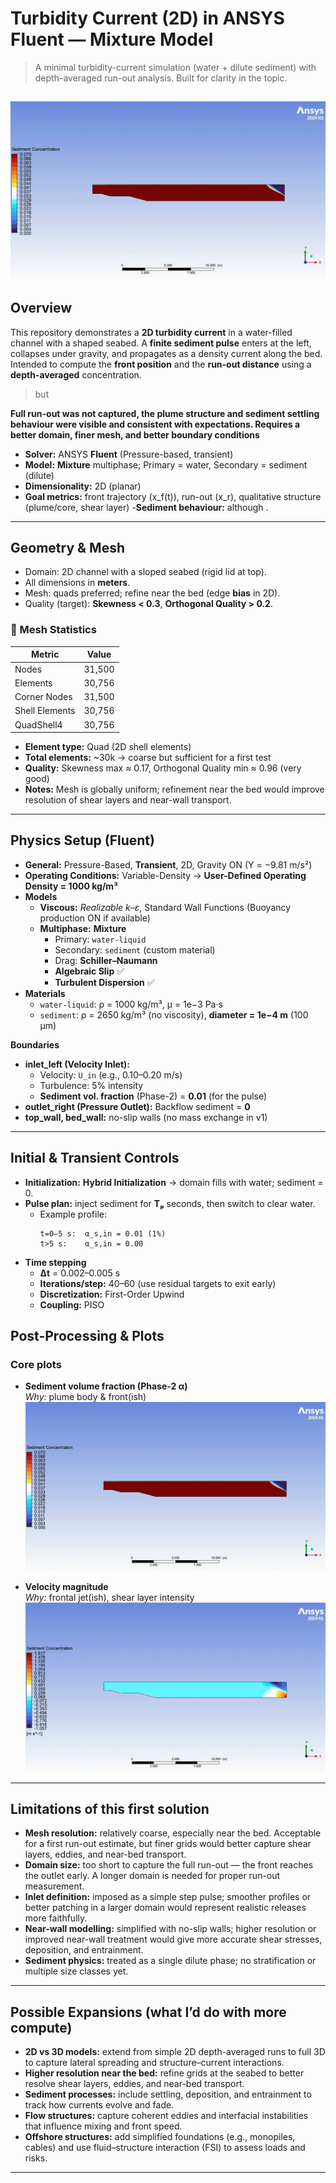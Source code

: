 # Turbidity Current (2D) in ANSYS Fluent — Mixture Model

> A minimal turbidity-current simulation (water + dilute sediment) with depth-averaged run-out analysis. Built for clarity in the topic.

![Sediment front animation](docs/alpha_animation.gif)
---

## Overview

This repository demonstrates a **2D turbidity current** in a water-filled channel with a shaped seabed. A **finite sediment pulse** enters at the left, collapses under gravity, and propagates as a density current along the bed. Intended to compute the **front position** and the **run-out distance** using a **depth-averaged** concentration. 

> but

**Full run-out was not captured, the plume structure and sediment settling behaviour were visible and consistent with expectations. Requires a better domain, finer mesh, and better boundary conditions**

- **Solver:** ANSYS **Fluent** (Pressure-based, transient)  
- **Model:** **Mixture** multiphase; Primary = water, Secondary = sediment (dilute)  
- **Dimensionality:** 2D (planar)  
- **Goal metrics:** front trajectory \(x_f(t)\), run-out \(x_r\), qualitative structure (plume/core, shear layer)
-**Sediment behaviour:** although .  
---

## Geometry & Mesh

- Domain: 2D channel with a sloped seabed (rigid lid at top).
- All dimensions in **meters**.
- Mesh: quads preferred; refine near the bed (edge **bias** in 2D).
- Quality (target): **Skewness < 0.3**, **Orthogonal Quality > 0.2**.

### 📐 Mesh Statistics

| Metric          | Value   |
|-----------------|---------|
| Nodes           | 31,500  |
| Elements        | 30,756  |
| Corner Nodes    | 31,500  |
| Shell Elements  | 30,756  |
| QuadShell4      | 30,756  |

- **Element type:** Quad (2D shell elements)  
- **Total elements:** ~30k → coarse but sufficient for a first test  
- **Quality:** Skewness max ≈ 0.17, Orthogonal Quality min ≈ 0.96 (very good)  
- **Notes:** Mesh is globally uniform; refinement near the bed would improve resolution of shear layers and near-wall transport.  

---

## Physics Setup (Fluent)

- **General:** Pressure-Based, **Transient**, 2D, Gravity ON (Y = −9.81 m/s²)
- **Operating Conditions:** Variable-Density → **User-Defined Operating Density = 1000 kg/m³**
- **Models**
  - **Viscous:** *Realizable k–ε*, Standard Wall Functions (Buoyancy production ON if available)
  - **Multiphase:** **Mixture**
    - Primary: `water-liquid`
    - Secondary: `sediment` (custom material)
    - Drag: **Schiller–Naumann**
    - **Algebraic Slip** ✅
    - **Turbulent Dispersion** ✅
- **Materials**
  - `water-liquid`: ρ = 1000 kg/m³, μ = 1e−3 Pa·s
  - `sediment`: ρ = 2650 kg/m³ (no viscosity), **diameter = 1e−4 m** (100 µm)

**Boundaries**
- **inlet_left (Velocity Inlet):**  
  - Velocity: `U_in` (e.g., 0.10–0.20 m/s)  
  - Turbulence: 5% intensity  
  - **Sediment vol. fraction** (Phase-2) = **0.01** (for the pulse)
- **outlet_right (Pressure Outlet):** Backflow sediment = **0**
- **top_wall, bed_wall:** no-slip walls (no mass exchange in v1)

---

## Initial & Transient Controls

- **Initialization:** **Hybrid Initialization** → domain fills with water; sediment = 0.
- **Pulse plan:** inject sediment for **Tₚ** seconds, then switch to clear water.
  - Example profile:
    ```
    t=0–5 s:  α_s,in = 0.01 (1%)
    t>5 s:    α_s,in = 0.00
    ```
- **Time stepping**
  - **Δt** = 0.002–0.005 s
  - **Iterations/step:** 40–60 (use residual targets to exit early)
  - **Discretization:** First-Order Upwind
  - **Coupling:** PISO


##  Post-Processing & Plots


### Core plots
- **Sediment volume fraction (Phase-2 α)**  
  _Why:_ plume body & front(ish)
![Sediment front animation](docs/alpha_animation.gif)


- **Velocity magnitude**  
  _Why:_ frontal jet(ish), shear layer intensity
![Sediment front animation](docs/velocity_animation.gif)
---
##  Limitations of this first solution

- **Mesh resolution:** relatively coarse, especially near the bed. Acceptable for a first run-out estimate, but finer grids would better capture shear layers, eddies, and near-bed transport.  
- **Domain size:** too short to capture the full run-out — the front reaches the outlet early. A longer domain is needed for proper run-out measurement.   
- **Inlet definition:** imposed as a simple step pulse; smoother profiles or better patching in a larger domain would represent realistic releases more faithfully.  
- **Near-wall modelling:** simplified with no-slip walls; higher resolution or improved near-wall treatment would give more accurate shear stresses, deposition, and entrainment.  
- **Sediment physics:** treated as a single dilute phase; no stratification or multiple size classes yet.  

---


##  Possible Expansions (what I’d do with more compute)

- **2D vs 3D models:** extend from simple 2D depth-averaged runs to full 3D to capture lateral spreading and structure–current interactions.  
- **Higher resolution near the bed:** refine grids at the seabed to better resolve shear layers, eddies, and near-bed transport.  
- **Sediment processes:** include settling, deposition, and entrainment to track how currents evolve and fade.  
- **Flow structures:** capture coherent eddies and interfacial instabilities that influence mixing and front speed.  
- **Offshore structures:** add simplified foundations (e.g., monopiles, cables) and use fluid–structure interaction (FSI) to assess loads and risks. 

---

